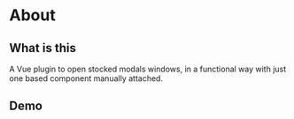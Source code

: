 # About

## What is this

A Vue plugin to open stocked modals windows, in a functional way with just one based component manually attached.

## Demo

